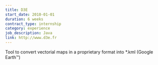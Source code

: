 ```yaml
---
title: D3E
start_date: 2010-01-01
duration: 6 weeks
contract_type: internship
category: experience
job_description: Java
link: http://www.d3e.fr
---
```


Tool to convert vectorial maps in a proprietary format into *.kml (Google Earth™)
